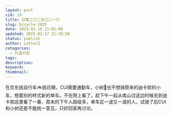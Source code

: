 ```yaml
---
layout: post
cid: 19
title: 日常二〇二五〇二一六
slug: bicycle-2025
date: 2025-02-16 21:01:00
updated: 2025-02-17 21:33:58
status: publish
author: LetterZ
categories: 
  - 片语只言
tags: 
description: 
keyword: 
thumbnail: 
---
```



在京东挑自行车🚲挑花眼，CUI需要通勤车，小树🌳也不想骑原来的迪卡侬的小车，想着别的样式新的单车。不在网上看了，趁下午一起从南山过这边时候去到迪卡侬店里看了一番，周末的下午人超级多，单车区一波又一波的人。试骑了后CUI和小树还是不能统一意见，只好回家再讨论。